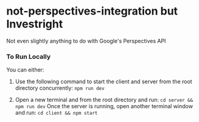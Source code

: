 # not-perspectives-integration but Investright

Not even slightly anything to do with Google's Perspectives API

### To Run Locally

You can either:

1. Use the following command to start the client and server from the root directory concurrently:
   `npm run dev`

2. Open a new terminal and from the root directory and run:
   `cd server && npm run dev`
   Once the server is running, open another terminal window and run:
   `cd client && npm start`
